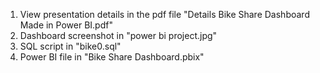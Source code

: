 1. View presentation details in the pdf file "Details Bike Share Dashboard Made in Power BI.pdf"
2. Dashboard screenshot in "power bi project.jpg"
3. SQL script in "bike0.sql"
4. Power BI file in "Bike Share Dashboard.pbix"
